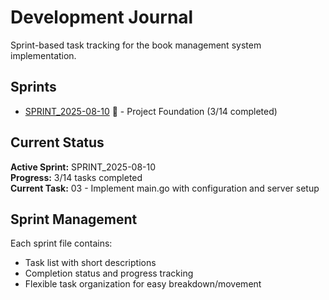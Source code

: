 # Development Journal

Sprint-based task tracking for the book management system implementation.

## Sprints

- [SPRINT_2025-08-10](./SPRINT_2025-08-10.md) 🚧 - Project Foundation (3/14 completed)

## Current Status

**Active Sprint:** SPRINT_2025-08-10  
**Progress:** 3/14 tasks completed  
**Current Task:** 03 - Implement main.go with configuration and server setup  

## Sprint Management

Each sprint file contains:
- Task list with short descriptions
- Completion status and progress tracking
- Flexible task organization for easy breakdown/movement